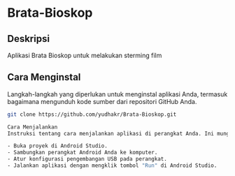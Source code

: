 # Brata-Bioskop


## Deskripsi
Aplikasi Brata Bioskop untuk melakukan sterming film


## Cara Menginstal
Langkah-langkah yang diperlukan untuk menginstal aplikasi Anda, termasuk bagaimana mengunduh kode sumber dari repositori GitHub Anda.

```bash
git clone https://github.com/yudhakr/Brata-Bioskop.git

Cara Menjalankan
Instruksi tentang cara menjalankan aplikasi di perangkat Anda. Ini mungkin mencakup langkah-langkah seperti:

- Buka proyek di Android Studio.
- Sambungkan perangkat Android Anda ke komputer.
- Atur konfigurasi pengembangan USB pada perangkat.
- Jalankan aplikasi dengan mengklik tombol "Run" di Android Studio.
